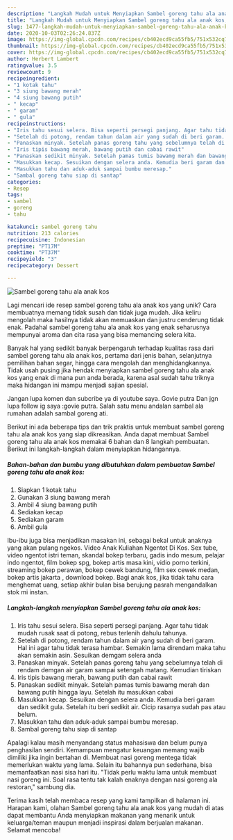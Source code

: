 ```yaml
---
description: "Langkah Mudah untuk Menyiapkan Sambel goreng tahu ala anak kos, Enak Banget"
title: "Langkah Mudah untuk Menyiapkan Sambel goreng tahu ala anak kos, Enak Banget"
slug: 1477-langkah-mudah-untuk-menyiapkan-sambel-goreng-tahu-ala-anak-kos-enak-banget
date: 2020-10-03T02:26:24.837Z
image: https://img-global.cpcdn.com/recipes/cb402ecd9ca55fb5/751x532cq70/sambel-goreng-tahu-ala-anak-kos-foto-resep-utama.jpg
thumbnail: https://img-global.cpcdn.com/recipes/cb402ecd9ca55fb5/751x532cq70/sambel-goreng-tahu-ala-anak-kos-foto-resep-utama.jpg
cover: https://img-global.cpcdn.com/recipes/cb402ecd9ca55fb5/751x532cq70/sambel-goreng-tahu-ala-anak-kos-foto-resep-utama.jpg
author: Herbert Lambert
ratingvalue: 3.5
reviewcount: 9
recipeingredient:
- "1 kotak tahu"
- "3 siung bawang merah"
- "4 siung bawang putih"
- " kecap"
- " garam"
- " gula"
recipeinstructions:
- "Iris tahu sesui selera. Bisa seperti persegi panjang. Agar tahu tidak mudah rusak saat di potong, rebus terlenih dahulu tahunya."
- "Setelah di potong, rendam tahun dalam air yang sudah di beri garam. Hal ini agar tahu tidak terasa hambar. Semakin lama direndam maka tahu akan semakin asin. Sesuikan demgam selera anda"
- "Panaskan minyak. Setelah panas goreng tahu yang sebelumnya telah di rendam demgan air garam sampai setengah matang. Kemudian tiriskan"
- "Iris tipis bawang merah, bawang putih dan cabai rawit"
- "Panaskan sedikit minyak. Setelah pamas tumis bawamg merah dan bawang putih hingga layu. Setelah itu masukkan cabai"
- "Masukkan kecap. Sesuikan dengan selera anda. Kemudia beri garam dan sedikit gula. Setelah itu beri sedikit air. Cicip rasanya sudah pas atau belum."
- "Masukkan tahu dan aduk-aduk sampai bumbu meresap."
- "Sambal goreng tahu siap di santap"
categories:
- Resep
tags:
- sambel
- goreng
- tahu

katakunci: sambel goreng tahu 
nutrition: 213 calories
recipecuisine: Indonesian
preptime: "PT17M"
cooktime: "PT37M"
recipeyield: "3"
recipecategory: Dessert

---
```



![Sambel goreng tahu ala anak kos](https://img-global.cpcdn.com/recipes/cb402ecd9ca55fb5/751x532cq70/sambel-goreng-tahu-ala-anak-kos-foto-resep-utama.jpg)

Lagi mencari ide resep sambel goreng tahu ala anak kos yang unik? Cara membuatnya memang tidak susah dan tidak juga mudah. Jika keliru mengolah maka hasilnya tidak akan memuaskan dan justru cenderung tidak enak. Padahal sambel goreng tahu ala anak kos yang enak seharusnya mempunyai aroma dan cita rasa yang bisa memancing selera kita.

Banyak hal yang sedikit banyak berpengaruh terhadap kualitas rasa dari sambel goreng tahu ala anak kos, pertama dari jenis bahan, selanjutnya pemilihan bahan segar, hingga cara mengolah dan menghidangkannya. Tidak usah pusing jika hendak menyiapkan sambel goreng tahu ala anak kos yang enak di mana pun anda berada, karena asal sudah tahu triknya maka hidangan ini mampu menjadi sajian spesial.

Jangan lupa komen dan subcribe ya di youtube saya. Govie putra Dan jgn lupa follow ig saya :govie putra. Salah satu menu andalan sambal ala rumahan adalah sambal goreng ati.


Berikut ini ada beberapa tips dan trik praktis untuk membuat sambel goreng tahu ala anak kos yang siap dikreasikan. Anda dapat membuat Sambel goreng tahu ala anak kos memakai 6 bahan dan 8 langkah pembuatan. Berikut ini langkah-langkah dalam menyiapkan hidangannya.

<!--inarticleads1-->

##### Bahan-bahan dan bumbu yang dibutuhkan dalam pembuatan Sambel goreng tahu ala anak kos:

1. Siapkan 1 kotak tahu
1. Gunakan 3 siung bawang merah
1. Ambil 4 siung bawang putih
1. Sediakan  kecap
1. Sediakan  garam
1. Ambil  gula


Ibu-ibu juga bisa menjadikan masakan ini, sebagai bekal untuk anaknya yang akan pulang ngekos. Video Anak Kuliahan Ngentot Di Kos. Sex tube, video ngentot istri teman, skandal bokep terbaru, gadis indo mesum, pelajar indo ngentot, film bokep spg, bokep artis masa kini, vidio porno terkini, streaming bokep perawan, bokep cewek bandung, film sex cewek medan, bokep artis jakarta , download bokep. Bagi anak kos, jika tidak tahu cara menghemat uang, setiap akhir bulan bisa berujung pasrah mengandalkan stok mi instan. 

<!--inarticleads2-->

##### Langkah-langkah menyiapkan Sambel goreng tahu ala anak kos:

1. Iris tahu sesui selera. Bisa seperti persegi panjang. Agar tahu tidak mudah rusak saat di potong, rebus terlenih dahulu tahunya.
1. Setelah di potong, rendam tahun dalam air yang sudah di beri garam. Hal ini agar tahu tidak terasa hambar. Semakin lama direndam maka tahu akan semakin asin. Sesuikan demgam selera anda
1. Panaskan minyak. Setelah panas goreng tahu yang sebelumnya telah di rendam demgan air garam sampai setengah matang. Kemudian tiriskan
1. Iris tipis bawang merah, bawang putih dan cabai rawit
1. Panaskan sedikit minyak. Setelah pamas tumis bawamg merah dan bawang putih hingga layu. Setelah itu masukkan cabai
1. Masukkan kecap. Sesuikan dengan selera anda. Kemudia beri garam dan sedikit gula. Setelah itu beri sedikit air. Cicip rasanya sudah pas atau belum.
1. Masukkan tahu dan aduk-aduk sampai bumbu meresap.
1. Sambal goreng tahu siap di santap


Apalagi kalau masih menyandang status mahasiswa dan belum punya penghasilan sendiri. Kemampuan mengatur keuangan memang wajib dimiliki jika ingin bertahan di. Membuat nasi goreng mentega tidak memerlukan waktu yang lama. Selain itu bahannya pun sederhana, bisa memanfaatkan nasi sisa hari itu. &#34;Tidak perlu waktu lama untuk membuat nasi goreng ini. Soal rasa tentu tak kalah enaknya dengan nasi goreng ala restoran,&#34; sambung dia. 

Terima kasih telah membaca resep yang kami tampilkan di halaman ini. Harapan kami, olahan Sambel goreng tahu ala anak kos yang mudah di atas dapat membantu Anda menyiapkan makanan yang menarik untuk keluarga/teman maupun menjadi inspirasi dalam berjualan makanan. Selamat mencoba!
